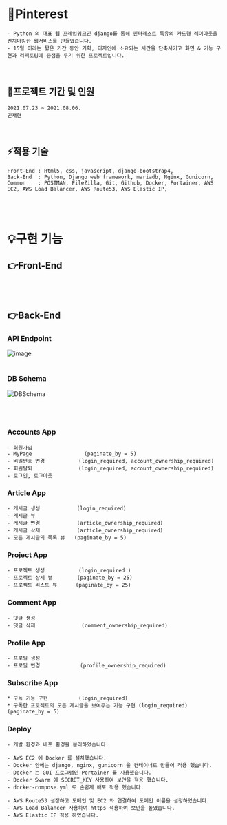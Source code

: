 # 🐍Pinterest
    - Python 의 대표 웹 프레임워크인 django를 통해 핀터레스트 특유의 카드형 레이아웃을 벤치마킹한 웹서비스를 만들었습니다.
    - 15일 이라는 짧은 기간 동안 기획, 디자인에 소요되는 시간을 단축시키고 화면 & 기능 구현과 리팩토링에 중점을 두기 위한 프로젝트입니다.
<br>

## 🐝프로젝트 기간 및 인원
    2021.07.23 ~ 2021.08.06. 
    민재현

<br>

## ⚡️적용 기술
    Front-End : Html5, css, javascript, django-bootstrap4, 
    Back-End  : Python, Django web framework, mariadb, Nginx, Gunicorn,  
    Common    : POSTMAN, FileZilla, Git, Github, Docker, Portainer, AWS EC2, AWS Load Balancer, AWS Route53, AWS Elastic IP, 
<br><br>

# 💡구현 기능

## 👉Front-End
    
<br><br>


## 👉Back-End

### API Endpoint
![image](https://user-images.githubusercontent.com/43669992/128622814-c27dd7f3-5236-473a-81ae-12a621e85dae.png)
<br><br>

### DB Schema
![DBSchema](https://user-images.githubusercontent.com/43669992/134665480-9f525169-e9ce-4d89-83cd-5489dc31abb6.png)
    
<br><br>

### Accounts App 
    - 회원가입 
    - MyPage                 (paginate_by = 5)
    - 비밀번호 변경           (login_required, account_ownership_required)
    - 회원탈퇴               (login_required, account_ownership_required)
    - 로그인, 로그아웃

### Article App
    - 게시글 생성            (login_required)
    - 게시글 뷰
    - 게시글 변경            (article_ownership_required)
    - 게시글 삭제            (article_ownership_required)
    - 모든 게시글의 목록 뷰   (paginate_by = 5)

### Project App
    - 프로젝트 생성           (login_required ) 
    - 프로젝트 상세 뷰        (paginate_by = 25) 
    - 프로젝트 리스트 뷰      (paginate_by = 25)  

### Comment App
    - 댓글 생성
    - 댓글 삭제               (comment_ownership_required)
    
### Profile App
    - 프로필 생성
    - 프로필 변경             (profile_ownership_required)

### Subscribe App
    * 구독 기능 구현          (login_required)
    * 구독한 프로젝트의 모든 게시글을 보여주는 기능 구현 (login_required) (paginate_by = 5)

### Deploy
    - 개발 환경과 배포 환경을 분리하였습니다.

    - AWS EC2 에 Docker 를 설치했습니다.
    - Docker 안에는 django, nginx, gunicorn 을 컨테이너로 만들어 적용 했습니다.
    - Docker 는 GUI 프로그램인 Portainer 를 사용했습니다.
    - Docker Swarm 에 SECRET_KEY 사용하여 보안을 적용 했습니다.
    - docker-compose.yml 로 손쉽게 배포 적용 했습니다.

    - AWS Route53 설정하고 도메인 및 EC2 와 연결하여 도메인 이름을 설정하였습니다. 
    - AWS Load Balancer 사용하여 https 적용하여 보안을 높였습니다.
    - AWS Elastic IP 적용 하였습니다.  
